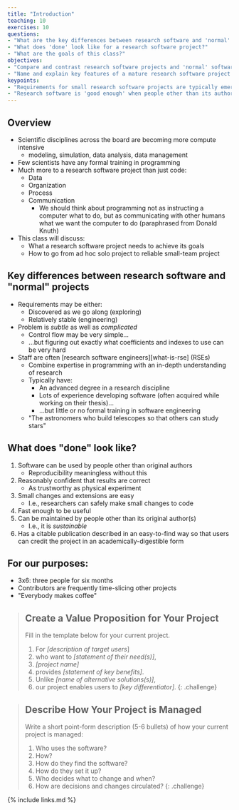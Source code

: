 ```yaml
---
title: "Introduction"
teaching: 10
exercises: 10
questions:
- "What are the key differences between research software and 'normal' projects?"
- "What does 'done' look like for a research software project?"
- "What are the goals of this class?"
objectives:
- "Compare and contrast research software projects and 'normal' software projects."
- "Name and explain key features of a mature research software project."
keypoints:
- "Requirements for small research software projects are typically emergent."
- "Research software is 'good enough' when people other than its authors can use it with confidence and extend it with reasonable effort."
---
```


## Overview

*   Scientific disciplines across the board are becoming more compute intensive
    *   modeling, simulation, data analysis, data management
*   Few scientists have any formal training in programming
*   Much more to a research software project than just code:
    *   Data
    *   Organization
    *   Process
    *   Communication
        *   We should think about programming not as instructing a computer what to do, but as communicating with other humans what we want the computer to do (paraphrased from Donald Knuth)
*   This class will discuss:
    *   What a research software project needs to achieve its goals
    *   How to go from ad hoc solo project to reliable small-team project

## Key differences between research software and "normal" projects

*   Requirements may be either:
    *   Discovered as we go along (exploring)
    *   Relatively stable (engineering)
*   Problem is *subtle* as well as *complicated*
    *   Control flow may be very simple...
    *   ...but figuring out exactly what coefficients and indexes to use can be very hard
*   Staff are often [research software engineers][what-is-rse] (RSEs)
    *   Combine expertise in programming with an in-depth understanding of research
    *   Typically have:
        *   An advanced degree in a research discipline
        *   Lots of experience developing software (often acquired while working on their thesis)...
        *   ...but little or no formal training in software engineering
    *   "The astronomers who build telescopes so that others can study stars"

## What does "done" look like?

1.  Software can be used by people other than original authors
    *   Reproducibility meaningless without this
2.  Reasonably confident that results are correct
    *   As trustworthy as physical experiment
3.  Small changes and extensions are easy
    *   I.e., researchers can safely make small changes to code
4.  Fast enough to be useful
5.  Can be maintained by people other than its original author(s)
    *   I.e., it is *sustainable*
6.  Has a citable publication described in an easy-to-find way
    so that users can credit the project in an academically-digestible form

## For our purposes:

*   3x6: three people for six months
*   Contributors are frequently time-slicing other projects
*   "Everybody makes coffee"

> ## Create a Value Proposition for Your Project
>
> Fill in the template below for your current project.
>
> 1.  For *[description of target users*]
> 2.  who want to *[statement of their need(s)]*,
> 3.  *[project name]*
> 4.  provides *[statement of key benefits]*.
> 5.  Unlike *[name of alternative solutions(s)]*,
> 6.  our project enables users to *[key differentiator]*.
{: .challenge}

> ## Describe How Your Project is Managed
>
> Write a short point-form description (5-6 bullets) of how your current project is managed:
>
> 1.  Who uses the software?
> 2.  How?
> 3.  How do they find the software?
> 4.  How do they set it up?
> 5.  Who decides what to change and when?
> 6.  How are decisions and changes circulated?
{: .challenge}

{% include links.md %}
